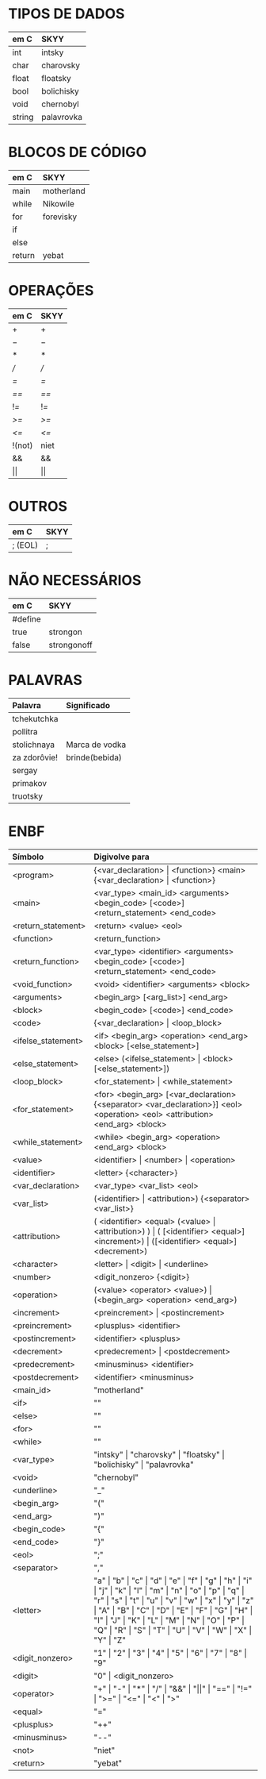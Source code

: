 # TIPOS DE DADOS
**em C**  | **SKYY**
:------|:----------
int     | intsky
char    | charovsky
float   | floatsky
bool    | bolichisky
void    | chernobyl
string  | palavrovka

# BLOCOS DE CÓDIGO
**em C**  | **SKYY**
:------|:----------
main    | motherland
while   | Nikowile
for     | forevisky
if      | 
else    | 
return  | yebat

# OPERAÇÕES
**em C**  | **SKYY**
:------|:----------
$+$ | $+$
$-$ | $-$
$*$ | $*$
*/* | */*
*=* | *=*
*==* | *==*
!*=* | !*=*
*>=* | *>=*
*<=* | *<=*
!(not) | niet
&& | &&
\|\| | \|\|

# OUTROS
**em C**  | **SKYY**
:------|:----------
; (EOL) | ;

# NÃO NECESSÁRIOS
**em C** | **SKYY**
:------|:----------
\#define  | 
true      | strongon
false     | strongonoff 

# PALAVRAS
**Palavra**  | **Significado**
:------|:----------
tchekutchka   |
pollitra      |
stolichnaya   | Marca de vodka
za zdorôvie!  | brinde(bebida)
sergay        |
primakov      |
truotsky      |

# ENBF
**Símbolo**  | **Digivolve para**
:------|:----------
\<program\> | {\<var_declaration\> \| \<function\>} \<main\> {\<var_declaration\> \| \<function\>}
\<main\> | \<var_type\> \<main_id\> \<arguments\> \<begin_code\> [\<code\>] \<return_statement\> \<end_code\>
\<return_statement\> | \<return\> \<value\> \<eol\>
\<function\> | \<return_function\> | \<void_function\>
\<return_function\> | \<var_type\> \<identifier\> \<arguments\> \<begin_code\> [\<code\>] \<return_statement\> \<end_code\>
\<void_function\> | \<void\> \<identifier\> \<arguments\> \<block\>
\<arguments\> | \<begin_arg\> [\<arg_list\>] \<end_arg\>
\<block\> | \<begin_code\> [\<code\>] \<end_code\>
\<code\> | {\<var_declaration\> \| \<loop_block\> | \<ifelse_statement\> \| \<attribution\>}
\<ifelse_statement\> | \<if\> \<begin_arg\> \<operation\> \<end_arg\> \<block\> [\<else_statement\>]
\<else_statement\> | \<else\> (\<ifelse_statement\> \| \<block\> [\<else_statement\>])
\<loop_block\> | \<for_statement\> \| \<while_statement\>
\<for_statement\> | \<for\> \<begin_arg\> [\<var_declaration\> {\<separator\> \<var_declaration\>}] \<eol\> \<operation\> \<eol\> \<attribution\> \<end_arg\> \<block\>
\<while_statement\> | \<while\> \<begin_arg\> \<operation\> \<end_arg\> \<block\>
\<value\> | \<identifier\> \| \<number\> \| \<operation\>
\<identifier\> | \<letter\> {\<character\>}
\<var_declaration\> | \<var_type\> \<var_list\> \<eol\>
\<var_list\> | (\<identifier\> \| \<attribution\>) {\<separator\> \<var_list\>}
\<attribution\> | ( \<identifier\> \<equal\> (\<value\> \| \<attribution\>) ) \| ( [\<identifier\> \<equal\>] \<increment\>) \| ([\<identifier\> \<equal\>] \<decrement\>)
\<character\> | \<letter\> \| \<digit\> \| \<underline\>
\<number\> | \<digit_nonzero\> {\<digit\>}
\<operation\> | (\<value\> \<operator\> \<value\>) \| (\<begin_arg\> \<operation\> \<end_arg\>)
\<increment\> | \<preincrement\> \| \<postincrement\>
\<preincrement\> | \<plusplus\> \<identifier\>
\<postincrement\> | \<identifier\> \<plusplus\>
\<decrement\> | \<predecrement\> \| \<postdecrement\>
\<predecrement\> | \<minusminus\> \<identifier\>
\<postdecrement\> | \<identifier\> \<minusminus\>
\<main_id\> | "motherland"
\<if\> | ""
\<else\> | ""
\<for\> | ""
\<while\> | ""
\<var_type\> | "intsky" \| "charovsky" \| "floatsky" \| "bolichisky" \| "palavrovka"
\<void\> | "chernobyl"
\<underline\> | "_"
\<begin_arg\> | "("
\<end_arg\> | ")"
\<begin_code\> | "{"
\<end_code\> | "}"
\<eol\> | ";"
\<separator\> | ","
\<letter\> | "a" \| "b" \| "c" \| "d" \| "e" \| "f" \| "g" \| "h" \| "i" \| "j" \| "k" \| "l" \| "m" \| "n" \| "o" \| "p" \| "q" \| "r" \| "s" \| "t" \| "u" \| "v" \| "w" \| "x" \| "y" \| "z" \| "A" \| "B" \| "C" \| "D" \| "E" \| "F" \| "G" \| "H" \| "I" \| "J" \| "K" \| "L" \| "M" \| "N" \| "O" \| "P" \| "Q" \| "R" \| "S" \| "T" \| "U" \| "V" \| "W" \| "X" \| "Y" \| "Z"
\<digit_nonzero\>  | "1" \| "2" \| "3" \| "4" \| "5" \| "6" \| "7" \| "8" \| "9"
\<digit\> | "0" \| \<digit_nonzero\>
\<operator\> | "+" \| "-" \| "*" \| "/" \| "&&" \| "\|\|" \| "==" \| "!=" \| ">=" \| "<=" \| "<" \| ">"
\<equal\> | "="
\<plusplus\> | "++"
\<minusminus\> | "--"
\<not\> | "niet"
\<return\> | "yebat"
